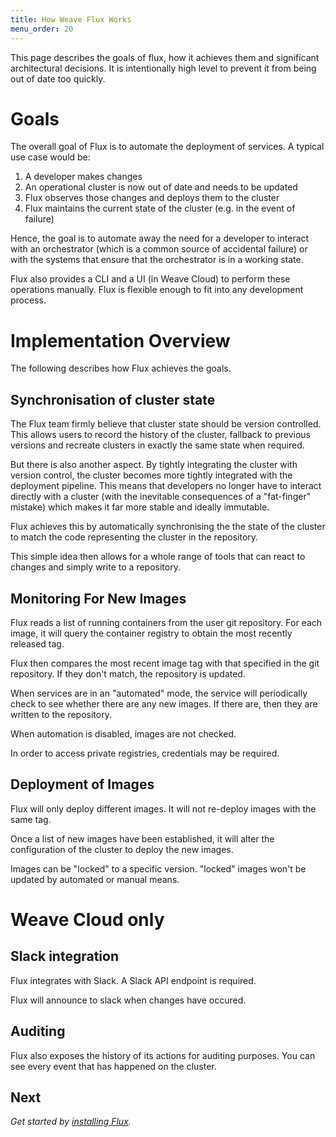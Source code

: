 ```yaml
---
title: How Weave Flux Works
menu_order: 20
---
```


This page describes the goals of flux, how it achieves them and 
significant architectural decisions. It is intentionally high level 
to prevent it from being out of date too quickly.

# Goals

The overall goal of Flux is to automate the deployment of services.
A typical use case would be:

1. A developer makes changes
2. An operational cluster is now out of date and needs to be updated
3. Flux observes those changes and deploys them to the cluster
4. Flux maintains the current state of the cluster (e.g. in the event of
   failure)

Hence, the goal is to automate away the need for a developer to interact
with an orchestrator (which is a common source of accidental failure) or
with the systems that ensure that the orchestrator is in a working
state.

Flux also provides a CLI and a UI (in Weave Cloud) to perform these
operations manually. Flux is flexible enough to fit into any development
process.

# Implementation Overview

The following describes how Flux achieves the goals.

## Synchronisation of cluster state

The Flux team firmly believe that cluster state should be version
controlled. This allows users to record the history of the cluster,
fallback to previous versions and recreate clusters in exactly the same
state when required.

But there is also another aspect. By tightly integrating the cluster
with version control, the cluster becomes more tightly integrated with
the deployment pipeline. This means that developers no longer have to
interact directly with a cluster (with the inevitable consequences of a
"fat-finger" mistake) which makes it far more stable and ideally
immutable.

Flux achieves this by automatically synchronising the the state of the
cluster to match the code representing the cluster in the repository.

This simple idea then allows for a whole range of tools that can react
to changes and simply write to a repository.

## Monitoring For New Images

Flux reads a list of running containers from the user git repository.
For each image, it will query the container registry to obtain the most
recently released tag.

Flux then compares the most recent image tag with that specified in the
git repository. If they don't match, the repository is updated.

When services are in an "automated" mode, the service will periodically
check to see whether there are any new images. If there are, then they
are written to the repository.

When automation is disabled, images are not checked.

In order to access private registries, credentials may be required.

## Deployment of Images

Flux will only deploy different images. It will not re-deploy images 
with the same tag.
 
Once a list of new images have been established, it will alter the 
configuration of the cluster to deploy the new images.

Images can be "locked" to a specific version. "locked" images won't be
updated by automated or manual means.

# Weave Cloud only

## Slack integration

Flux integrates with Slack. A Slack API endpoint is required.

Flux will announce to slack when changes have occured.

## Auditing

Flux also exposes the history of its actions for auditing
purposes. You can see every event that has happened on the cluster.

## Next

_Get started by [installing Flux](/site/installing.md)._
